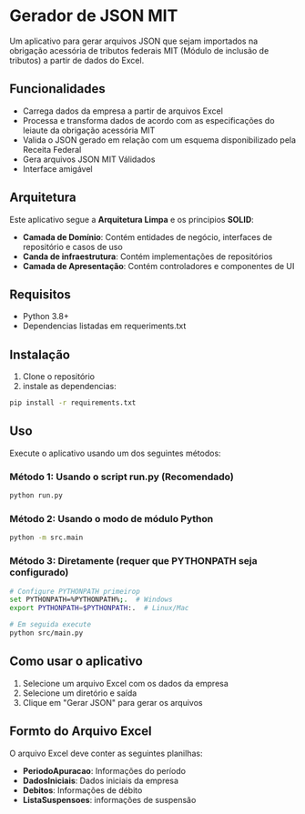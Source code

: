 # Gerador de JSON MIT

Um aplicativo para gerar arquivos JSON que sejam importados na obrigação acessória de tributos federais MIT (Módulo de inclusão de tributos) a partir de dados do Excel.

## Funcionalidades

- Carrega dados da empresa a partir de arquivos Excel
- Processa e transforma dados de acordo com as especificações do leiaute da obrigação acessória MIT
- Valida o JSON gerado em relação com um esquema disponibilizado pela Receita Federal
- Gera arquivos JSON MIT Válidados
- Interface amigável

## Arquitetura

Este aplicativo segue a **Arquitetura Limpa** e os principios **SOLID**:

- **Camada de Domínio**: Contém entidades de negócio, interfaces de repositório e casos de uso
- **Canda de infraestrutura**: Contém implementações de repositórios
- **Camada de Apresentação**: Contém controladores e componentes de UI

## Requisitos

- Python 3.8+
- Dependencias listadas em requeriments.txt

## Instalação

1. Clone o repositório
2. instale as dependencias:

```bash
pip install -r requirements.txt
```

## Uso

Execute o aplicativo usando um dos seguintes métodos:

### Método 1: Usando o script run.py (Recomendado)

```bash
python run.py
```

### Método 2: Usando o modo de módulo Python

```bash
python -m src.main
```

### Método 3: Diretamente (requer que PYTHONPATH seja configurado)

```bash
# Configure PYTHONPATH primeirop
set PYTHONPATH=%PYTHONPATH%;.  # Windows
export PYTHONPATH=$PYTHONPATH:.  # Linux/Mac

# Em seguida execute
python src/main.py
```

## Como usar o aplicativo

1. Selecione um arquivo Excel com os dados da empresa
2. Selecione um diretório e saída
3. Clique em "Gerar JSON" para gerar os arquivos

## Formto do Arquivo Excel

O arquivo Excel deve conter as seguintes planilhas:

- **PeriodoApuracao**: Informações do período
- **DadosIniciais**: Dados iniciais da empresa
- **Debitos**: Informações de débito
- **ListaSuspensoes**: informações de suspensão